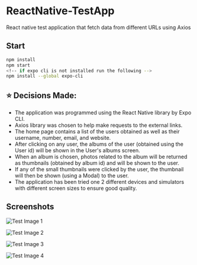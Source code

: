 # ReactNative-TestApp
React native test application that fetch data from different URLs using Axios 

## Start

```bash
npm install
npm start
<!-- if expo cli is not installed run the following -->
npm install --global expo-cli
```

## :star: Decisions Made:
- The application was programmed using the React Native library by Expo CLI.
- Axios library was chosen to help make requests to the external links.
- The home page contains a list of the users obtained as well as their username, number, email, and website.
- After clicking on any user, the albums of the user (obtained using the User id) will be shown in the User's albums screen.
- When an album is chosen, photos related to the album will be returned as thumbnails (obtained by album id) and will be shown to the user.
- If any of the small thumbnails were clicked by the user, the thumbnail will then be shown (using a Modal) to the user. 
- The application has been tried one 2 different devices and simulators with different screen sizes to ensure good quality.


## Screenshots

![Test Image 1](https://github.com/mohamedasoliman/ReactNative-TestApp/blob/master/screenShots/homeScreen.png)

![Test Image 2](https://github.com/mohamedasoliman/ReactNative-TestApp/blob/master/screenShots/userAlbumsScreen.png)

![Test Image 3](https://github.com/mohamedasoliman/ReactNative-TestApp/blob/master/screenShots/thumbnails.png)

![Test Image 4](https://github.com/mohamedasoliman/ReactNative-TestApp/blob/master/screenShots/thumbnailBigSize.png)
